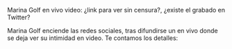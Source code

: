Marina Golf en vivo video: ¿link para ver sin censura?, ¿existe el grabado en Twitter?

Marina Golf enciende las redes sociales, tras difundirse un en vivo donde se deja ver su intimidad en video. Te contamos los detalles:
